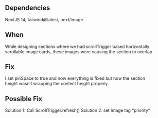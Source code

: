 ## Dependencies 
NextJS 14, tailwind@latest, next/image

## When
While designing sections where we had scrollTrigger based horizontally scrollable image cards, these images were causing the section to overlap.

## Fix
I set pinSpace to true and now everything is fixed but now the section height wasn’t wrapping the content height properly.

## Possible Fix
Solution 1: Call ScrollTrigger.refresh() 
Solution 2: set Image tag “priority”
